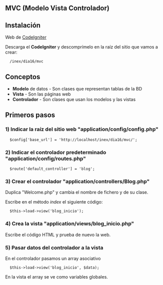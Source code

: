 MVC (Modelo Vista Controlador)
------------------------------

## Instalación

Web de [CodeIgniter](http://www.codeigniter.com/)

Descarga el **CodeIgniter** y descomprímelo en la raíz del sitio que vamos a crear:

      /inex/dia16/mvc

## Conceptos

  - **Modelo** de datos - Son clases que representan tablas de la BD  
  - **Vista** - Son las páginas web
  - **Controlador** - Son clases que usan los modelos y las vistas

## Primeros pasos

### 1) Indicar la raíz del sitio web "application/config/config.php"

      $config['base_url'] = 'http://localhost/inex/dia16/mvc/';

### 2) Indicar el controlador predeterminado "application/config/routes.php"

      $route['default_controller'] = 'blog';

### 3) Crear el controlador "application/controllers/Blog.php"      

Duplica "Welcome.php" y cambia el nombre de fichero y de su clase.

Escribe en el método *index* el siguiente código:

      $this->load->view('blog_inicio');

### 4) Crea la vista "application/views/blog_inicio.php"

Escribe el código HTML y prueba de nuevo la web.

### 5) Pasar datos del controlador a la vista

En el controlador pasamos un array asociativo

      $this->load->view('blog_inicio', $data);  

En la vista el array se ve como variables globales.        
